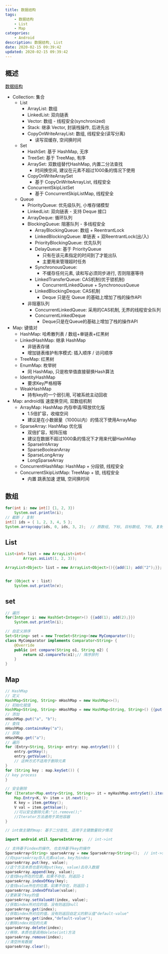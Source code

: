 ```yaml
---
title: 数据结构
tags: 
    - 数据结构
    - List
    - Map
categories: 
    - Android
description: 数据结构, List
date: 2020-02-15 09:39:42
updated: 2020-02-15 09:39:42
---
```


## 概述

[数据结构](https://www.jianshu.com/p/88a5020f16df)

+ Collection: 集合
    + List
        + ArrayList:  数组
        + LinkedList: 双向链表
        + Vector: 数组 - 线程安全(synchronized)
        + Stack: 继承 Vector, 封装栈操作, 后进先出
        + CopyOnWriteArrayList: 数组, 线程安全(读写分离)
            + 读写双缓存, 空间换时间
    + Set
        + HashSet: 基于 HashMap, 无序
        + TreeSet: 基于 TreeMap, 有序
        + ArraySet: 双数组替代HashMap, 内置二分法查找
            + 时间换空间, 建议在元素不超过1000条的情况下使用
        + CopyOnWriteArraySet
            + 基于 CopyOnWriteArrayList, 线程安全
        + ConcurrentSkipListSet
            + 基于 ConcurrentSkipListMap, 线程安全
    + Queue
        + PriorityQueue: 优先级队列, 小堆存储模型
        + LinkedList: 双向链表 - 支持 Deque 接口
        + ArrayDeque: 循环队列
        + BlockingQueue: 阻塞队列 - 多线程安全
            + ArrayBlockingQueue: 数组 + ReentrantLock
            + LinkedBlockingQueue: 单链表 + 双ReentrantLock(出/入)
            + PriorityBlockingQueue: 优先队列
            + DelayQueue: 基于 PriorityQueue
                + 只有在该元素指定的时间到了才能出队
                + 主要用来管理超时任务
            + SynchronousQueue:
                + 不缓存任何元素, 读和写必须同步进行, 否则阻塞等待
            + LinkedTransferQueue: CAS机制(优于锁机制)
                + ConcurrentLinkedQueue + SynchronousQueue
            + LinkedBlockingDeque: CAS机制
                + Deque 只是在 Queue 的基础上增加了栈的操作API
        + 非阻塞队列
            + ConcurrentLinkedQueue: 采用的CAS机制, 无界的线程安全队列
            + ConcurrentLinkedDeque
                + Deque只是在Queue的基础上增加了栈的操作API
+ Map: 键值对
    + HashMap: 哈希散列表 / 数组+单链表+红黑树
    + LinkedHashMap: 继承 HashMap
        + 非链表存储
        + 增加链表维护有序模式: 插入顺序 / 访问顺序
    + TreeMap: 红黑树
    + EnumMap: 枚举树
        + 同 HashMap, 只是枚举值直接替换Hash算法
    + IdentityHashMap
        + 要求Key严格相等
    + WeakHashMap
        + 持有key的一个弱引用, 可被系统主动回收
+ Map: android版 速度换空间, 双数组机制
    + ArrayMap: HashMap 内存申请/释放优化版
        + 1.5倍扩容，收缩空间
        + 建议是在小数据量（1000以内）的情况下使用ArrayMap
    + SparseArray: HashMap 优化版
        + 双倍扩容，矩阵压缩
        + 建议在数据不超过1000条的情况下才用来代替HashMap
        + SparseIntArray
        + SparseBooleanArray
        + SparseLongArray
        + LongSparseArray
    + ConcurrentHashMap: HashMap + 分段锁, 线程安全
    + ConcurrentSkipListMap: TreeMap + 锁, 线程安全
        + 内置 跳表加速 逻辑, 空间换时间

## 数组

```java
for(int i: new int[] {1, 2, 3})
    System.out.println(i);
// 截断 / 复制
int[] ids = { 1, 2, 3, 4, 5 };
System.arraycopy(ids, 0, ids, 3, 2);  // 原数组, 下标, 目标数组, 下标, 复制数据长度
```

## List

```java
List<int> list = new ArrayList<int>(
        Arrays.asList(1, 2, 3));

ArrayList<Object> list = new ArrayList<Object>(){{add(1); add("2");}};


for (Object v : list)
    System.out.println(v);
```

## set

```java
// 遍历
for(Integer i: new HashSet<Integer>() {{add(1); add(2);}})
    System.out.println(i);

// 自定义排序
Set<String> set = new TreeSet<String>(new MyComparator());
class MyComparator implements Comparator<String> {
    @Override
    public int compare(String o1, String o2) {
        return o2.compareTo(o1);// 降序排列
    }
}
```

## Map

```java
// HashMap
// 定义
HashMap<String, String> mHashMap = new HashMap<>();
// 初始化赋值
HashMap<String, String> mHashMap = new HashMap<String, String>() {{put("a", "1");}};
// 添加
mHashMap.put("a", "b");
// 查找
mHashMap.containsKey("a");
// 获取
mHashMap.get("a");
// 遍历
for (Entry<String, String> entry: map.entrySet()) {
    entry.getKey();
    entry.getValue();
    // 这种方式不适用于删除元素
}
for (String key : map.keySet()) {
// key process
}

// 安全删除
for (Iterator<Map.entry<String, String>> it = myHashMap.entrySet().iterator; it.hasNext();){
    Map.Entry<K, V> item = it.next();
    K key = item.getKey();
    V val = item.getValue();
    //可以安全删除元素:"it.remove();"
    //Iterator方法通用于其他容器
}
```

```java
// int做主键的map: 基于二分查找, 适用于主键数量较少情况

import android.util.SparseIntArray;  // int->int

// 支持基于index的操作, 也支持基于key的操作
SparseArray<String> sparseArray = new SparseArray<String>();  // int->string
//向sparseArray存入元素value，key为index
sparseArray.put(key, value);
//这个方法本质也是利用put(key, value)去存入数据
sparseArray.append(key, value);
//查找key所在的位置，如果不存在，则返回-1
sparseArray.indexOfKey(key);
//查找value所在的位置，如果不存在，则返回-1
sparseArray.indexOfValue(value);
//更新某个key的值
sparseArray.setValueAt(index, value);
//获取index所对应的值，没有则返回null
sparseArray.get(index);
//获取index所对应的值，没有则返回自定义的默认值"default-value"
sparseArray.get(index,"default-value");
//删除index对应的元素
sparseArray.delete(index);
//移除，本质也是调用delete(int)方法
sparseArray.remove(index);
//清空所有数据
sparseArray.clear();
```
